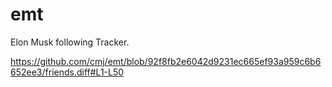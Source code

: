 # emt
Elon Musk following Tracker.

https://github.com/cmj/emt/blob/92f8fb2e6042d9231ec665ef93a959c6b6652ee3/friends.diff#L1-L50

